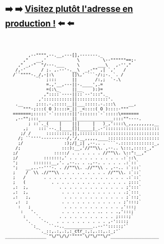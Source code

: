 # ➡️ ➡️ [Visitez plutôt l'adresse en production !](https://mijkami.github.io) ⬅️ ⬅️

<pre>



         ,--"""",--.__,---[],-------._         
       ,"   __,'            \         \--""""""==;-
     ," _,-"  "/---.___     \       ___\   ,-'',"
    /,-'      / ;. ,.--'-.__\  _,-"" ,| `,'   /
   /``""""-._/,-|:\       []\,' ```-/:;-. `. /
             `  ;:::      ||       /:,;  `-.\
                =.,'__,---||-.____',.=
                =(:\_     ||__    ):)=
               ,"::::`----||::`--':::"._
             ,':::::::::::||::::::::::::'.
    .__     ;:::.-.:::::__||___:::::.-.:::\     __,
       """-;:::( O )::::>_|| _<::::( O )::::-"""
   =======;:::::`-`:::::::||':::::::`-`:::::\=======
    ,--"";:::_____________||______________::::""----.          , ,
         ; ::`._(    |    |||     |   )_,'::::\_,,,,,,,,,,____/,'_,
       ,;    :::`--._|____[]|_____|_.-'::::::::::::::::::::::::);_
      ;/ /      :::::::::,||,:::::::::::::::::::::::::::::::::::/
     /; ``''''----------/,'/,__,,,,,____:::::::::::::::::::::,"
     ;/                :);/|_;| ,--.. . ```-.:::::::::::::_,"
    /;                :::):__,'//""\\. ,--.. \:::,:::::_,"
   ;/              :::::/ . . . . . . //""\\. \::":__,"
   ;/          :::::::,' . . . . . . . . . . .:`::\
   ';      :::::::__,'. ,--.. . .,--. . . . . .:`::`
   ';   __,..--'''-. . //""\\. .//""\\ . ,--.. :`:::`
   ;    /  \\ .//""\\ . . . . . . . . . //""\\. :`::`
   ;   /       . . . . . . . . . . . . . . . . .:`::`
   ;   (          . . . . . . . . . . . . . . . ;:::`
   ,:  ;,            . . . . . . . . . . . . . ;':::`
   ,:  ;,             . . . . . . . . . . . . .;`:::
   ,:   ;,             . . . . . . . . . . . . ;`::;`
    ,:  ;             . . . . . . . . . . . . ;':::;`
     :   ;             . . . . . . . . . . . ,':::;
      :   '.          . . . . . . . .. . . .,':::;`
       :    `.       . . . . . . . . . . . ;::::;`
        '.    `-.   . . . . . . . . . . ,-'::::;
          `:_    ``--..___________..--'':::::;'`
             `._::,.:,.:,:_ctr_:,:,.::,.:_;'`
________________`"\/"\/\/'""""`\/"\/""\/"____________________________
 
 </pre>
